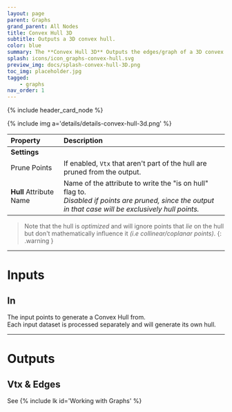 ```yaml
---
layout: page
parent: Graphs
grand_parent: All Nodes
title: Convex Hull 3D
subtitle: Outputs a 3D convex hull.
color: blue
summary: The **Convex Hull 3D** Outputs the edges/graph of a 3D convex hull. Prune points to exclude non-hull vertices. Specify attributes and projection settings for customization.
splash: icons/icon_graphs-convex-hull.svg
preview_img: docs/splash-convex-hull-3D.png
toc_img: placeholder.jpg
tagged: 
    - graphs
nav_order: 1
---
```


{% include header_card_node %}

{% include img a='details/details-convex-hull-3d.png' %} 

| Property       | Description          |
|:-------------|:------------------|
|**Settings**||
| Prune Points           | If enabled, `Vtx` that aren't part of the hull are pruned from the output.   |
| **Hull** Attribute Name           | Name of the attribute to write the "is on hull" flag to.<br>*Disabled if points are pruned, since the output in that case will be exclusively hull points.* |

> Note that the hull is *optimized* and will ignore points that *lie* on the hull but don't mathematically influence it *(i.e collinear/coplanar points)*.
{: .warning }

---
# Inputs
## In
The input points to generate a Convex Hull from.  
Each input dataset is processed separately and will generate its own hull.

---
# Outputs
## Vtx & Edges
See {% include lk id='Working with Graphs' %}
